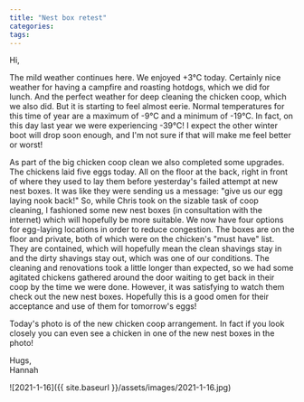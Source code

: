 ```yaml
---
title: "Nest box retest"
categories:
tags:
---
```


Hi,

The mild weather continues here. We enjoyed +3°C today. Certainly nice weather for having a campfire and roasting hotdogs, which we did for lunch. And the perfect weather for deep cleaning the chicken coop, which we also did. But it is starting to feel almost eerie. Normal temperatures for this time of year are a maximum of -9°C and a minimum of -19°C. In fact, on this day last year we were experiencing -39°C! I expect the other winter boot will drop soon enough, and I'm not sure if that will make me feel better or worst!

As part of the big chicken coop clean we also completed some upgrades. The chickens laid five eggs today. All on the floor at the back, right in front of where they used to lay them before yesterday's failed attempt at new nest boxes. It was like they were sending us a message: "give us our egg laying nook back!" So, while Chris took on the sizable task of coop cleaning, I fashioned some new nest boxes (in consultation with the internet) which will hopefully be more suitable. We now have four options for egg-laying locations in order to reduce congestion. The boxes are on the floor and private, both of which were on the chicken's "must have" list. They are contained, which will hopefully mean the clean shavings stay in and the dirty shavings stay out, which was one of our conditions. The cleaning and renovations took a little longer than expected, so we had some agitated chickens gathered around the door waiting to get back in their coop by the time we were done. However, it was satisfying to watch them check out the new nest boxes. Hopefully this is a good omen for their acceptance and use of them for tomorrow's eggs!

Today's photo is of the new chicken coop arrangement. In fact if you look closely you can even see a chicken in one of the new nest boxes in the photo!

Hugs,<br />
Hannah

![2021-1-16]({{ site.baseurl }}/assets/images/2021-1-16.jpg)